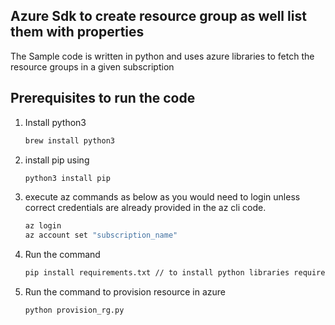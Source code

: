 ## Azure Sdk to create resource group as well list them with properties

The Sample code is written in python and uses azure libraries to fetch the resource groups in a given subscription

## Prerequisites to run the code
1. Install python3
    ```bash
    brew install python3
    ```
2. install pip using 
    ```bash
    python3 install pip
    ```
3. execute az commands as below as you would need to login unless correct credentials are already provided in the az cli code.

    ```bash
    az login
    az account set "subscription_name"
    ```

4. Run the command
    ```bash
    pip install requirements.txt // to install python libraries required to run azure sdk
    ```
5. Run the command to provision resource in azure
    ```bash
    python provision_rg.py
    ```
    



